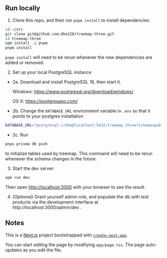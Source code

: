 ## Run locally

1. Clone this repo, and then run `pnpm install` to install dependencies:

```bash
cd ~/src
git clone git@github.com:dhe128/treemap-three.git
cd treemap-three
npm install -g pnpm
pnpm install
```

`pnpm install` will need to be rerun whenever the new dependencies are added or removed.

2. Set up your local PostgreSQL instance

- 2a. Download and install PostgreSQL 16, then start it.

  Windows: https://www.postgresql.org/download/windows/

  OS X: https://postgresapp.com/

- 2b. Change the `DATABASE_URL` environment variable in `.env` so that it points to your postgres installation

```bash
DATABASE_URL="postgresql://dhe@localhost:5432/treemap_three?schema=public"
```

- 2c. Run

```bash
pnpx prisma db push
```

to initialize tables used by treemap. This command will need to be rerun whenever the schema changes in the future.

3. Start the dev server:

```bash
npm run dev
```

Then open [http://localhost:3000](http://localhost:3000) with your browser to see the result.

4. _(Optional)_ Grant yourself admin role, and populate the db with test products via the development interface at http://localhost:3000/admin/dev .

## Notes

This is a [Next.js](https://nextjs.org/) project bootstrapped with [`create-next-app`](https://github.com/vercel/next.js/tree/canary/packages/create-next-app).

You can start editing the page by modifying `app/page.tsx`. The page auto-updates as you edit the file.
